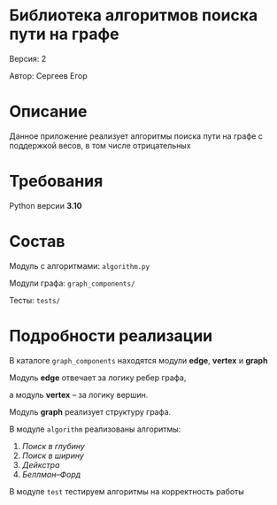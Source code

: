 # Библиотека алгоритмов поиска пути на графе
Версия: 2

Автор: Сергеев Егор

# Описание
Данное приложение реализует алгоритмы поиска пути на графе с поддержкой весов,
в том числе отрицательных

# Требования
Python версии **3.10**

# Состав
Модуль c алгоритмами: `algorithm.py`

Модули графа: `graph_components/`

Тесты: `tests/`

# Подробности реализации
В каталоге `graph_components` находятся модули **edge**, **vertex**
и **graph**

Модуль **edge** отвечает за логику ребер графа,

а модуль **vertex** – за логику вершин.

Модуль **graph** реализует структуру графа.

В модуле `algorithm` реализованы алгоритмы:
1) _Поиск в глубину_
2) _Поиск в ширину_
3) _Дейкстра_
4) _Беллман–Форд_

В модуле `test` тестируем алгоритмы на корректность работы